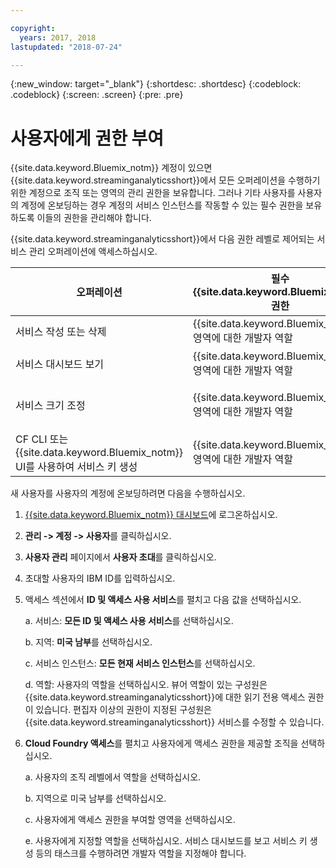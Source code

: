 ```yaml
---

copyright:
  years: 2017, 2018
lastupdated: "2018-07-24"

---
```


<!-- Attribute definitions -->
{:new_window: target="_blank"}
{:shortdesc: .shortdesc}
{:codeblock: .codeblock}
{:screen: .screen}
{:pre: .pre}

# 사용자에게 권한 부여

{{site.data.keyword.Bluemix_notm}} 계정이 있으면 {{site.data.keyword.streaminganalyticsshort}}에서 모든 오퍼레이션을 수행하기 위한 계정으로 조직 또는 영역의 관리 권한을 보유합니다. 그러나 기타 사용자를 사용자의 계정에 온보딩하는 경우 계정의 서비스 인스턴스를 작동할 수 있는 필수 권한을 보유하도록 이들의 권한을 관리해야 합니다.

{{site.data.keyword.streaminganalyticsshort}}에서 다음 권한 레벨로 제어되는 서비스 관리 오퍼레이션에 액세스하십시오.

|오퍼레이션 |필수 {{site.data.keyword.Bluemix_notm}} 권한 |필수 IAM 권한 |
|-----------|------------------------------|--------------------------|
|서비스 작성 또는 삭제 |{{site.data.keyword.Bluemix_notm}} 영역에 대한 개발자 역할 |없음 |
|서비스 대시보드 보기 |{{site.data.keyword.Bluemix_notm}} 영역에 대한 개발자 역할 |뷰어 이상 |
|서비스 크기 조정   |{{site.data.keyword.Bluemix_notm}} 영역에 대한 개발자 역할 |편집자 이상 |
|CF CLI 또는 {{site.data.keyword.Bluemix_notm}} UI를 사용하여 서비스 키 생성 |{{site.data.keyword.Bluemix_notm}} 영역에 대한 개발자 역할 |없음 |

새 사용자를 사용자의 계정에 온보딩하려면 다음을 수행하십시오.

1.	[{{site.data.keyword.Bluemix_notm}} 대시보드](https://console.bluemix.net)에 로그온하십시오.

2.	**관리 -> 계정 -> 사용자**를 클릭하십시오.

3.	**사용자 관리** 페이지에서 **사용자 초대**를 클릭하십시오. 

4.	초대할 사용자의 IBM ID를 입력하십시오.

5.	액세스 섹션에서 **ID 및 액세스 사용 서비스**를 펼치고 다음 값을 선택하십시오.

	a.	서비스: **모든 ID 및 액세스 사용 서비스**를 선택하십시오.

	b.	지역: **미국 남부**를 선택하십시오.

	c.	서비스 인스턴스: **모든 현재 서비스 인스턴스**를 선택하십시오.

	d.	역할: 사용자의 역할을 선택하십시오. 뷰어 역할이 있는 구성원은 {{site.data.keyword.streaminganalyticsshort}}에 대한 읽기 전용 액세스 권한이 있습니다. 편집자 이상의 권한이 지정된 구성원은 {{site.data.keyword.streaminganalyticsshort}} 서비스를 수정할 수 있습니다.

6.	**Cloud Foundry 액세스**를 펼치고 사용자에게 액세스 권한을 제공할 조직을 선택하십시오.

	a. 사용자의 조직 레벨에서 역할을 선택하십시오.

	b.	지역으로 미국 남부를 선택하십시오.

	c.	사용자에게 액세스 권한을 부여할 영역을 선택하십시오.

	e.	사용자에게 지정할 역할을 선택하십시오. 서비스 대시보드를 보고 서비스 키 생성 등의 태스크를 수행하려면 개발자 역할을 지정해야 합니다. 
